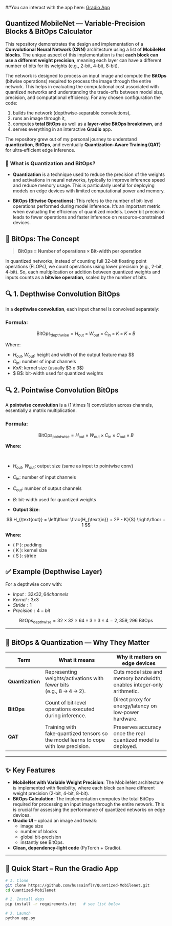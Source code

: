 ##You can interact with the app here: [Gradio App](https://huggingface.co/spaces/Hussain5/Quantized-Mobilenet)
## Quantized MobileNet — Variable‑Precision Blocks & BitOps Calculator

This repository demonstrates the design and implementation of a **Convolutional Neural Network (CNN)** architecture using a list of **MobileNet blocks**. The unique aspect of this implementation is that **each block can use a different weight precision**, meaning each layer can have a different number of bits for its weights (e.g., 2-bit, 4-bit, 8-bit). 

The network is designed to process an input image and compute the **BitOps** (bitwise operations) required to process the image through the entire network. This helps in evaluating the computational cost associated with quantized networks and understanding the trade-offs between model size, precision, and computational efficiency.
For any chosen configuration the code:

1. builds the network (depthwise‑separable convolutions),  
2. runs an image through it,  
3. computes **total BitOps** as well as a **layer‑wise BitOps breakdown**, and  
4. serves everything in an interactive **Gradio** app.

The repository grew out of my personal journey to understand **quantization**, **BitOps**, and eventually **Quantization‑Aware Training (QAT)** for ultra‑efficient edge inference.

### 🚀 **What is Quantization and BitOps?**

- **Quantization** is a technique used to reduce the precision of the weights and activations in neural networks, typically to improve inference speed and reduce memory usage. This is particularly useful for deploying models on edge devices with limited computational power and memory.

- **BitOps (Bitwise Operations)**: This refers to the number of bit-level operations performed during model inference. It’s an important metric when evaluating the efficiency of quantized models. Lower bit precision leads to fewer operations and faster inference on resource-constrained devices.

## 🧮 BitOps: The Concept

> **BitOps = Number of operations × Bit-width per operation**

In quantized networks, instead of counting full 32-bit floating point operations (FLOPs), we count operations using lower precision (e.g., 2-bit, 4-bit). So, each multiplication or addition between quantized weights and inputs counts as a **bitwise operation**, scaled by the number of bits.

## 🔍 1. **Depthwise Convolution BitOps**

In a **depthwise convolution**, each input channel is convolved separately:

### **Formula:**

$$
\text{BitOps}_{\text{depthwise}} = H_{\text{out}} \times W_{\text{out}} \times C_{\text{in}} \times K \times K \times B
$$

Where:  
- $H_{\text{out}}, W_{\text{out}}$: height and width of the output feature map  $$
- $C_{\text{in}}$: number of input channels  
- $K \text{x} K$: kernel size (usually \$3 x 3$)  
- $ B$: bit-width used for quantized weights 
 

## 🔍 2. **Pointwise Convolution BitOps**

A **pointwise convolution** is a \(1 \times 1\) convolution across channels, essentially a matrix multiplication.

### **Formula:**

$$
\text{BitOps}_{\text{pointwise}} = H_{\text{out}} \times W_{\text{out}} \times C_{\text{in}} \times C_{\text{out}} \times B
$$

**Where:**

<br>

- $H_{\text{out}},\ W_{\text{out}}$: output size (same as input to pointwise conv)  
- $C_{\text{in}}$: number of input channels  
- $C_{\text{out}}$: number of output channels  
- $B$: bit-width used for quantized weights


- **Output Size**:

$$
H_{\text{out}} = \left\lfloor \frac{H_{\text{in}} + 2P - K}{S} \right\rfloor + 1
$$

**Where:**

- \( P \): padding  
- \( K \): kernel size  
- \( S \): stride  


## ✅ Example (Depthwise Layer)

For a depthwise conv with:  
- $Input: 32 x 32, 64 channels$  
- $Kernel: 3 x 3$
- $Stride: 1$  
- $Precision: 4-bit$  

$$
\text{BitOps}_{\text{depthwise}} = 32 \times 32 \times 64 \times 3 \times 3 \times 4 = 2,359,296 \text{ BitOps}
$$



---

## 📐  BitOps & Quantization — Why They Matter
| Term | What it means | Why it matters on edge devices |
|------|---------------|--------------------------------|
| **Quantization** | Representing weights/activations with fewer bits (e.g., 8 → 4 → 2). | Cuts model size and memory bandwidth; enables integer‑only arithmetic. |
| **BitOps** | Count of bit‑level operations executed during inference. | Direct proxy for energy/latency on low‑power hardware. |
| **QAT** | Training with fake‑quantized tensors so the model learns to cope with low precision. | Preserves accuracy once the real quantized model is deployed. |

---

## ✨  Key Features
* **MobileNet with Variable Weight Precision**: The MobileNet architecture is implemented with flexibility, where each block can have different weight precision (2-bit, 4-bit, 8-bit).
* **BitOps Calculation**: The implementation computes the total BitOps required for processing an input image through the entire network. This is crucial for assessing the performance of quantized networks on edge devices.
* **Gradio UI** – upload an image and tweak:
  * image size  
  * number of blocks  
  * global bit‑precision  
  * instantly see BitOps.
* **Clean, dependency‑light code** (PyTorch + Gradio).

---

## 🚀  Quick Start – Run the Gradio App

```bash
# 1. Clone
git clone https://github.com/hussainflr/Quantized‑Mobilenet.git
cd Quantized‑Mobilenet

# 2. Install deps
pip install -r requirements.txt   # see list below

# 3. Launch
python app.py
